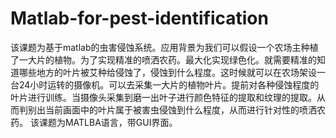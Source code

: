 # Matlab-for-pest-identification
 该课题为基于matlab的虫害侵蚀系统。应用背景为我们可以假设一个农场主种植了一大片的植物。为了实现精准的喷洒农药。最大化实现绿色化。就需要精准的知道哪些地方的叶片被艾种给侵蚀了，侵蚀到什么程度。这时候就可以在农场架设一台24小时运转的摄像机。可以去采集一大片的植物叶片。提前对各种侵蚀程度的叶片进行训练。当摄像头采集到磨一出叶子进行颜色特征的提取和纹理的提取。从而判别出当前画面中的叶片属于被害虫侵蚀到什么程度，从而进行针对性的喷洒农药。 该课题为MATLBA语言，带GUI界面。
